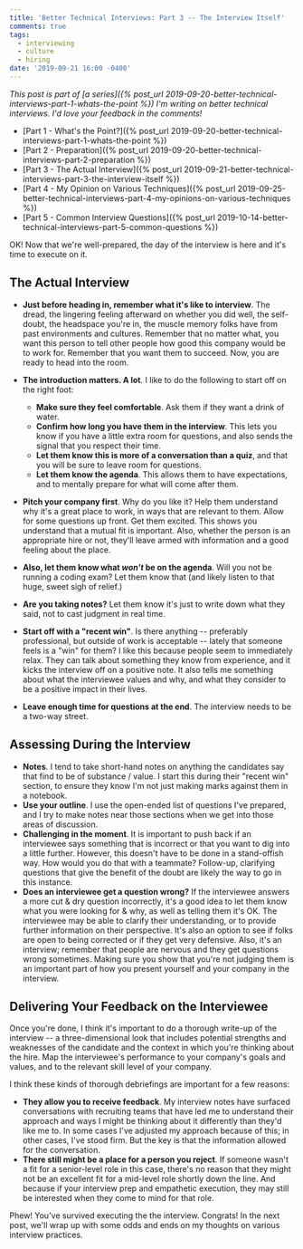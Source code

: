```yaml
---
title: 'Better Technical Interviews: Part 3 -- The Interview Itself'
comments: true
tags:
  - interviewing
  - culture
  - hiring
date: '2019-09-21 16:00 -0400'
---
```


_This post is part of [a series]({% post_url 2019-09-20-better-technical-interviews-part-1-whats-the-point %}) I'm writing on better technical interviews. I'd love your feedback in the comments!_

* [Part 1 - What's the Point?]({% post_url 2019-09-20-better-technical-interviews-part-1-whats-the-point %})
* [Part 2 - Preparation]({% post_url 2019-09-20-better-technical-interviews-part-2-preparation %})
* [Part 3 - The Actual Interview]({% post_url 2019-09-21-better-technical-interviews-part-3-the-interview-itself %})
* [Part 4 - My Opinion on Various Techniques]({% post_url 2019-09-25-better-technical-interviews-part-4-my-opinions-on-various-techniques %})
* [Part 5 - Common Interview Questions]({% post_url 2019-10-14-better-technical-interviews-part-5-common-questions %})

OK! Now that we're well-prepared, the day of the interview is here and it's time to execute on it.

## The Actual Interview

* **Just before heading in, remember what it's like to interview**. The dread, the lingering feeling afterward on whether you did well, the self-doubt, the headspace you're in, the  muscle memory folks have from past environments and cultures. Remember that no matter what, you want this person to tell other people how good this company would be to work for. Remember that you want them to succeed. Now, you are ready to head into the room.

* **The introduction matters. A lot**. I like to do the following to start off on the right foot:
  * **Make sure they feel comfortable**. Ask them if they want a drink of water.
  * **Confirm how long you have them in the interview**. This lets you know if you have a little extra room for questions, and also sends the signal that you respect their time.
  * **Let them know this is more of a conversation than a quiz**, and that you will be sure to leave room for questions.
  * **Let them know the agenda**. This allows them to have expectations, and to mentally prepare for what will come after them. 
* **Pitch your company first**. Why do you like it? Help them understand why it's a great place to work, in ways that are relevant to them. Allow for some questions up front. Get them excited. This shows you understand that a mutual fit is important. Also, whether the person is an appropriate hire or not, they'll leave armed with information and a good feeling about the place.
* **Also, let them know what _won't_ be on the agenda**. Will you not be running a coding exam? Let them know that (and likely listen to that huge, sweet sigh of relief.)
* **Are you taking notes?** Let them know it's just to write down what they said, not to cast judgment in real time.
* **Start off with a "recent win"**. Is there anything -- preferably professional, but outside of work is acceptable -- lately that someone feels is a "win" for them? I like this because people seem to immediately relax. They can talk about something they know from experience, and it kicks the interview off on a positive note. It also tells me something about what the interviewee values and why, and what they consider to be a positive impact in their lives.
* **Leave enough time for questions at the end**. The interview needs to be a two-way street.

## Assessing During the Interview

* **Notes**. I tend to take short-hand notes on anything the candidates say that find to be of substance / value. I start this during their "recent win" section, to ensure they know I'm not just making marks against them in a notebook. 
* **Use your outline**. I use the open-ended list of questions I've prepared, and I try to make notes near those sections when we get into those areas of discussion.
* **Challenging in the moment**. It is important to push back if an interviewee says something that is incorrect or that you want to dig into a little further. However, this doesn't have to be done in a stand-offish way. How would you do that with a teammate? Follow-up, clarifying questions that give the benefit of the doubt are likely the way to go in this instance.
* **Does an interviewee get a question wrong?** If the interviewee answers a more cut & dry question incorrectly, it's a good idea to let them know what you were looking for & why, as well as telling them it's OK. The interviewee may be able to clarify their understanding, or to provide further information on their perspective. It's also an option to see if folks are open to being corrected or if they get very defensive. Also, it's an interview; remember that people are nervous and they get questions wrong sometimes. Making sure you show that you're not judging them is an important part of how you present yourself and your company in the interview.

## Delivering Your Feedback on the Interviewee

Once you're done, I think it's important to do a thorough write-up of the interview -- a three-dimensional look that includes potential strengths and weaknesses of the candidate and the context in which you're thinking about the hire. Map the interviewee's performance to your company's goals and values, and to the relevant skill level of your company.

I think these kinds of thorough debriefings are important for a few reasons:

* **They allow you to receive feedback**. My interview notes have surfaced conversations with recruiting teams that have led me to understand their approach and ways I might be thinking about it differently than they'd like me to. In some cases I've adjusted my approach because of this; in other cases, I've stood firm. But the key is that the information allowed for the conversation.
* **There still might be a place for a person you reject**. If someone wasn't a fit for a senior-level role in this case, there's no reason that they might not be an excellent fit for a mid-level role shortly down the line. And because if your interview prep and empathetic execution, they may still be interested when they come to mind for that role.

Phew! You've survived executing the the interview. Congrats! In the next post, we'll wrap up with some odds and ends on my thoughts on various interview practices.
